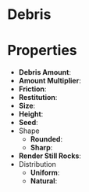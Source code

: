 # Debris


# Properties

- **Debris Amount**: 
- **Amount Multiplier**: 
- **Friction**: 
- **Restitution**: 
- **Size**: 
- **Height**: 
- **Seed**: 
- Shape
  - **Rounded**: <desc>
  - **Sharp**: <desc>
- **Render Still Rocks**: 
- Distribution
  - **Uniform**: <desc>
  - **Natural**: <desc>




